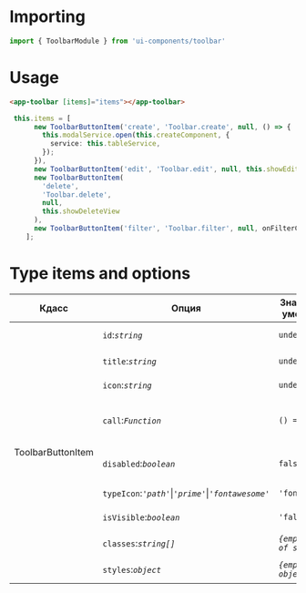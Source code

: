 # Importing 

```typescript
import { ToolbarModule } from 'ui-components/toolbar'
```

# Usage

```html
<app-toolbar [items]="items"></app-toolbar>
```

```typescript
 this.items = [
      new ToolbarButtonItem('create', 'Toolbar.create', null, () => {
        this.modalService.open(this.createComponent, {
          service: this.tableService,
        });
      }),
      new ToolbarButtonItem('edit', 'Toolbar.edit', null, this.showEditView),
      new ToolbarButtonItem(
        'delete',
        'Toolbar.delete',
        null,
        this.showDeleteView
      ),
      new ToolbarButtonItem('filter', 'Toolbar.filter', null, onFilterClick),
    ];
```

# Type items and options

<table>
    <thead>
        <tr>
            <th>Кдасс</th>
            <th>Опция</th>
            <th>Значение по умолчанию</th>
            <th>Статус</th>
            <th>Описание</th>
        </tr>
    </thead>
    <tbody>
        <tr>
            <td rowspan="9">ToolbarButtonItem</td>
            <td><code>id</code>:<code><i>string</i></code></td>
            <td><code>undefined</code></td>
            <td><code>requred</code></td>
            <td>Уникальный идентификатор</td>
        </tr>
        <tr>
            <td><code>title</code>:<code><i>string</i></code></td>
            <td><code>undefined</code></td>
            <td><code>non requred</code></td>
            <td>Название кнопки</td>
        </tr>
        <tr>
            <td><code>icon</code>:<code><i>string</i></code></td>
            <td><code>undefined</code></td>
            <td><code>non requred</code></td>
            <td>Иконка</td>
        </tr>
        <tr>
            <td><code>call</code>:<code><i>Function</i></code></td>
            <td><code>() => {}</code></td>
            <td><code>non requred</code></td>
            <td>Хэндлер, вызываемый после нажатия на кнопку</td>
        </tr>
        <tr>
            <td><code>disabled</code>:<code><i>boolean</i></code></td>
            <td><code>false</code></td>
            <td><code>non requred</code></td>
            <td>Если <code>true</code>, то кнопка не активна</td>
        </tr>
        <tr>
            <td><code>typeIcon</code>:<code><i>'path'</i></code>|<code><i>'prime'</i></code>|<code><i>'fontawesome'</i></code></td>
            <td><code>'fontawesome'</code></td>
            <td><code>non requred</code></td>
            <td>Тип иконки</td>
        </tr>
        <tr>
            <td><code>isVisible</code>:<code><i>boolean</i></code></td>
            <td><code>'false'</code></td>
            <td><code>non requred</code></td>
            <td>Если <code>true</code>, то кнопка видна</td>
        </tr>
        <tr>
            <td><code>classes</code>:<code><i>string[]</i></code></td>
            <td><code><i>{empty array of string}</i></code></td>
            <td><code>non requred</code></td>
            <td>Классы для кнопки</td>
        </tr>
        <tr>
            <td><code>styles</code>:<code><i>object</i></code></td>
            <td><code><i>{empty object}</i></code></td>
            <td><code>non requred</code></td>
            <td>Стили для кнопки</td>
        </tr>
    </tbody>
</table>